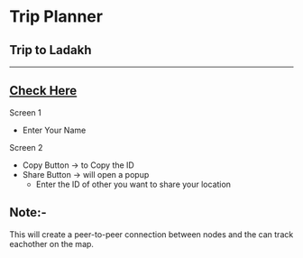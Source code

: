 # Trip Planner

## Trip to Ladakh


----------------------------------------------------------------
[Check Here](https://siddharthasharma04.github.io/trip-planner/)
----------------------------------------------------------------


Screen 1
  - Enter Your Name

Screen 2
  - Copy Button -> to Copy the ID
  - Share Button -> will open a popup 
    - Enter the ID of other you want to share your location


## Note:-

This will create a peer-to-peer connection between nodes and the can track eachother on the map.


  
